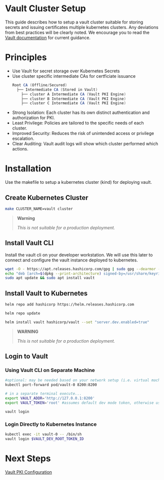# Vault Cluster Setup
This guide describes how to setup a vault cluster suitable for storing secrets and issuing certificates multiple kubernetes clusters. Any deviations from best practices will be clearly noted. We encourage you to read the [Vault documentation](https://developer.hashicorp.com/vault) for current guidance.

# Principles
- Use Vault for secret storage over Kubernetes Secrets
- Use cluster specific intermediate CAs for certficiate issuance
  ```java
  Root CA (Offline/Secured)
    ├── Intermediate CA (Stored in Vault)
      ├── cluster A Intermediate CA (Vault PKI Engine)
      ├── cluster B Intermediate CA (Vault PKI Engine)
      ├── cluster C Intermediate CA (Vault PKI Engine)
  ```
- Strong Isolation: Each cluster has its own distinct authentication and authorization for PKI.
- Least Privilege: Policies are tailored to the specific needs of each cluster.
- Improved Security: Reduces the risk of unintended access or privilege escalation.
- Clear Auditing: Vault audit logs will show which cluster performed which actions.

# Installation
Use the makefile to setup a kubernetes cluster (kind) for deploying vault. 

## Create Kubernetes Cluster
```bash
make CLUSTER_NAME=vault cluster
```
> **Warning**
>
> *This is not suitable for a production deployment.* 
>

## Install Vault CLI
Install the vault cli on your developer workstation. We will use this later to connect and configure the vault instance deployed to kubernetes.

```bash
wget -O - https://apt.releases.hashicorp.com/gpg | sudo gpg --dearmor -o /usr/share/keyrings/hashicorp-archive-keyring.gpg
echo "deb [arch=$(dpkg --print-architecture) signed-by=/usr/share/keyrings/hashicorp-archive-keyring.gpg] https://apt.releases.hashicorp.com $(lsb_release -cs) main" | sudo tee /etc/apt/sources.list.d/hashicorp.list
sudo apt update && sudo apt install vault
```

## Install Vault to Kubernetes

```bash
helm repo add hashicorp https://helm.releases.hashicorp.com

helm repo update

helm install vault hashicorp/vault --set "server.dev.enabled=true"

```
> **WARNING**
>
> *This is not suitable for a production deployment.*
>

## Login to Vault

### Using Vault CLI on Separate Machine

```bash
#optional: may be needed based on your network setup (i.e. virtual machine)
kubectl port-forward pod/vault-0 8200:8200 

# in a separate terminal execute...
export VAULT_ADDR='http://127.0.0.1:8200'
export VAULT_TOKEN='root' #assumes default dev mode token, otherwise use assigned

vault login
```

### Login Directly to Kubernetes Instance
```bash
kubectl exec -it vault-0 -- /bin/sh
vault login $VAULT_DEV_ROOT_TOKEN_ID
```

# Next Steps

[Vault PKI Configuration](./vault-pki-configuration.md)
